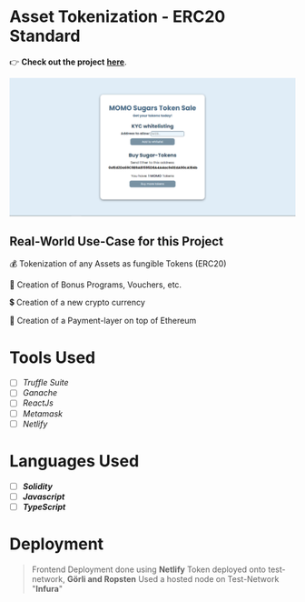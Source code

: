 # Asset Tokenization - ERC20 Standard

👉 **Check out the project** [**here**](https://momosugarstokens.netlify.app/).

![Active Project Image](https://github.com/mehuloswal/tokenization/blob/main/client/WebsiteSS.PNG?raw=true)

## Real-World Use-Case for this Project

💰 Tokenization of any Assets as fungible Tokens (ERC20)

🏦 Creation of Bonus Programs, Vouchers, etc.

💲 Creation of a new crypto currency

🧾 Creation of a Payment-layer on top of Ethereum

# Tools Used

- [ ] _Truffle Suite_
- [ ] _Ganache_
- [ ] _ReactJs_
- [ ] _Metamask_
- [ ] _Netlify_

# Languages Used

- [ ] **_Solidity_**
- [ ] **_Javascript_**
- [ ] **_TypeScript_**

# Deployment

> Frontend Deployment done using **Netlify**
> Token deployed onto test-network, **Görli and Ropsten**
> Used a hosted node on Test-Network "**Infura**"
